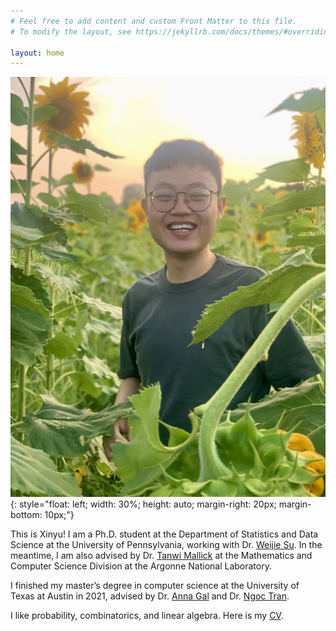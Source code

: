 ```yaml
---
# Feel free to add content and custom Front Matter to this file.
# To modify the layout, see https://jekyllrb.com/docs/themes/#overriding-theme-defaults

layout: home
---
```



![image](/images/xinyu.jpg){: style="float: left; width: 30%; height: auto; margin-right: 20px; margin-bottom: 10px;"}

This is Xinyu! I am a Ph.D. student at the Department of Statistics and Data Science at the University of Pennsylvania, working with Dr. [Weijie Su](https://www.weijie-su.com). In the meantime, I am also advised by Dr. [Tanwi Mallick](https://tanwimallick.github.io) at the Mathematics and Computer Science Division at the Argonne National Laboratory.

I finished my master’s degree in computer science at the University of Texas at Austin in 2021, advised by Dr. [Anna Gal](https://www.cs.utexas.edu/~panni/) and Dr. [Ngoc Tran](https://web.ma.utexas.edu/users/ntran/). 

I like probability, combinatorics, and linear algebra. Here is my [CV](/assets/Yangxinyu_Xie_CV.pdf).


